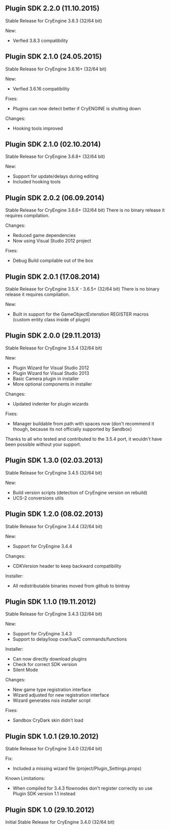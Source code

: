 Plugin SDK 2.2.0 (11.10.2015)
-----------------------------
Stable Release for CryEngine 3.8.3 (32/64 bit)

New:
* Verfied 3.8.3 compatibility

Plugin SDK 2.1.0 (24.05.2015)
-----------------------------
Stable Release for CryEngine 3.6.16+ (32/64 bit)

New:
* Verfied 3.6.16 compatibility

Fixes:
* Plugins can now detect better if CryENGINE is shutting down

Changes:
* Hooking tools improved

Plugin SDK 2.1.0 (02.10.2014)
-----------------------------
Stable Release for CryEngine 3.6.8+ (32/64 bit)

New:
* Support for update/delays during editing
* Included hooking tools

Plugin SDK 2.0.2 (06.09.2014)
-----------------------------
Stable Release for CryEngine 3.6.6+ (32/64 bit)
There is no binary release it requires compilation.

Changes:
* Reduced game dependencies
* Now using Visual Studio 2012 project

Fixes:
* Debug Build compilable out of the box

Plugin SDK 2.0.1 (17.08.2014)
-----------------------------
Stable Release for CryEngine 3.5.X - 3.6.5+ (32/64 bit)
There is no binary release it requires compilation.

New:
* Built in support for the GameObjectExtenstion REGISTER macros
 (custom entity class inside of plugin)

Plugin SDK 2.0.0 (29.11.2013)
-----------------------------
Stable Release for CryEngine 3.5.4 (32/64 bit)

New:
* Plugin Wizard for Visual Studio 2012
* Plugin Wizard for Visual Studio 2013
* Basic Camera plugin in installer
* More optional components in installer

Changes:
* Updated indenter for plugin wizards

Fixes:
* Manager buildable from path with spaces now (don't recommend it though, because its not officially supported by Sandbox)

Thanks to all who tested and contributed to the 3.5.4 port,
it wouldn't have been possible without your support.

Plugin SDK 1.3.0 (02.03.2013)
-----------------------------
Stable Release for CryEngine 3.4.5 (32/64 bit)

New:
* Build version scripts (detection of CryEngine version on rebuild)
* UCS-2 conversions utils

Plugin SDK 1.2.0 (08.02.2013)
-----------------------------
Stable Release for CryEngine 3.4.4 (32/64 bit)

New:
* Support for CryEngine 3.4.4

Changes:
* CDKVersion header to keep backward compatibility

Installer:
* All redistributable binaries moved from github to bintray

Plugin SDK 1.1.0 (19.11.2012)
-----------------------------
Stable Release for CryEngine 3.4.3 (32/64 bit)

New:
* Support for CryEngine 3.4.3
* Support to delay/loop cvar/lua/C commands/functions

Installer:
* Can now directly download plugins
* Check for correct SDK version
* Silent Mode

Changes:
* New game type registration interface
* Wizard adjusted for new registration interface
* Wizard generates nsis installer script

Fixes:
* Sandbox CryDark skin didn't load

Plugin SDK 1.0.1 (29.10.2012)
-----------------------------
Stable Release for CryEngine 3.4.0 (32/64 bit)

Fix:
* Included a missing wizard file (project/Plugin_Settings.props)

Known Limitations:
* When compiled for 3.4.3 flownodes don't register correctly so use Plugin SDK version 1.1 instead

Plugin SDK 1.0 (29.10.2012)
---------------------------
Initial Stable Release for CryEngine 3.4.0 (32/64 bit)
